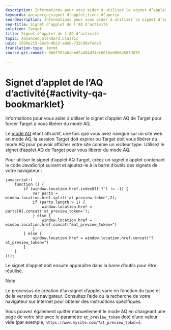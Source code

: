 ```yaml
---
description: Informations pour vous aider à utiliser le signet d’applet AQ de Target pour forcer Target à vous libérer du mode AQ.
keywords: qa;aperçu;signet d'applet;liens d’aperçu
seo-description: Informations pour vous aider à utiliser le signet d’applet AQ de Target pour forcer Target à vous libérer du mode AQ.
seo-title: Signet d’applet de l’AQ d’activité
solution: Target
title: Signet d’applet de l’AQ d’activité
topic: Advanced,Standard,Classic
uuid: 2890e215-16c9-4b22-a8eb-732cd6efede3
translation-type: tm+mt
source-git-commit: 9b8f39240cbbd7a494d74dc0016ed666a58fd870

---
```



# Signet d’applet de l’AQ d’activité{#activity-qa-bookmarklet}

Informations pour vous aider à utiliser le signet d’applet AQ de Target pour forcer Target à vous libérer du mode AQ.

Le [mode AQ](../../c-activities/c-activity-qa/activity-qa.md#concept_9329EF33DE7D41CA9815C8115DBC4E40) étant attractif, une fois que vous avez navigué sur un site web en mode AQ, la session Target doit expirer ou Target doit vous libérer du mode AQ pour pouvoir afficher votre site comme un visiteur type. Utilisez le signet d’applet AQ de Target pour vous libérer du mode AQ.

Pour utiliser le signet d’applet AQ Target, créez un signet d’applet contenant le code JavaScript suivant et ajoutez-le à la barre d’outils des signets de votre navigateur :

```
javascript:(
    function () {
        if (window.location.href.indexOf('?') != -1) {
            var parts = window.location.href.split('at_preview_token',2);
            if (parts.length > 1) {
                window.location.href = parts[0].concat('at_preview_token=');
            } else {
                window.location.href = window.location.href.concat("&at_preview_token=")
            }
        } else {
            window.location.href = window.location.href.concat("?at_preview_token=")
        }
    }
)();
```

Le signet d’applet doit ensuite apparaître dans la barre d’outils pour être réutilisé.

>[!NOTE]
>
>Le processus de création d’un signet d’applet varie en fonction du type et de la version du navigateur. Consultez l’aide ou la recherche de votre navigateur sur Internet pour obtenir des instructions spécifiques.

Vous pouvez également quitter manuellement le mode AQ en chargeant une page de votre site avec le paramètre `at_preview_token` doté d’une valeur vide (par exemple, `https://www.mysite.com/?at_preview_token=`).
